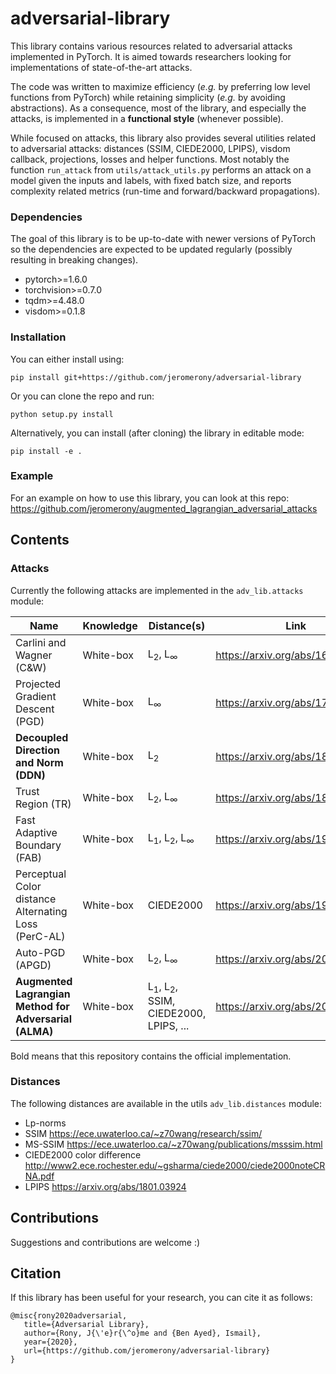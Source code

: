 # adversarial-library

This library contains various resources related to adversarial attacks implemented in PyTorch. It is aimed towards researchers looking for implementations of state-of-the-art attacks.

The code was written to maximize efficiency (_e.g._ by preferring low level functions from PyTorch) while retaining simplicity (_e.g._ by avoiding abstractions). As a consequence, most of the library, and especially the attacks, is implemented in a **functional style** (whenever possible).

While focused on attacks, this library also provides several utilities related to adversarial attacks: distances (SSIM, CIEDE2000, LPIPS), visdom callback, projections, losses and helper functions. Most notably the function `run_attack` from `utils/attack_utils.py` performs an attack on a model given the inputs and labels, with fixed batch size, and reports complexity related metrics (run-time and forward/backward propagations).

### Dependencies

The goal of this library is to be up-to-date with newer versions of PyTorch so the dependencies are expected to be updated regularly (possibly resulting in breaking changes).

- pytorch>=1.6.0
- torchvision>=0.7.0
- tqdm>=4.48.0
- visdom>=0.1.8

### Installation

You can either install using:

```pip install git+https://github.com/jeromerony/adversarial-library```

Or you can clone the repo and run:

```python setup.py install```

Alternatively, you can install (after cloning) the library in editable mode:

```pip install -e .```

### Example
 For an example on how to use this library, you can look at this repo: https://github.com/jeromerony/augmented_lagrangian_adversarial_attacks

## Contents

### Attacks

Currently the following attacks are implemented in the `adv_lib.attacks` module:

| Name                                                   | Knowledge | Distance(s)                                               | Link                             |
|--------------------------------------------------------|-----------|-----------------------------------------------------------|----------------------------------|
| Carlini and Wagner (C&W)                               | White-box | L<sub>2</sub>, L<sub>∞</sub>                              | https://arxiv.org/abs/1608.04644 |
| Projected Gradient Descent (PGD)                       | White-box | L<sub>∞</sub>                                             | https://arxiv.org/abs/1706.06083 |
| **Decoupled Direction and Norm (DDN)**                 | White-box | L<sub>2</sub>                                             | https://arxiv.org/abs/1811.09600 |
| Trust Region (TR)                                      | White-box | L<sub>2</sub>, L<sub>∞</sub>                              | https://arxiv.org/abs/1812.06371 |
| Fast Adaptive Boundary (FAB)                           | White-box | L<sub>1</sub>, L<sub>2</sub>, L<sub>∞</sub>               | https://arxiv.org/abs/1907.02044 |
| Perceptual Color distance Alternating Loss (PerC-AL)   | White-box | CIEDE2000                                                 | https://arxiv.org/abs/1911.02466 |
| Auto-PGD (APGD)                                        | White-box | L<sub>2</sub>, L<sub>∞</sub>                              | https://arxiv.org/abs/2003.01690 |
| **Augmented Lagrangian Method for Adversarial (ALMA)** | White-box | L<sub>1</sub>, L<sub>2</sub>, SSIM, CIEDE2000, LPIPS, ... | https://arxiv.org/abs/2011.11857 |

Bold means that this repository contains the official implementation.


### Distances

The following distances are available in the utils `adv_lib.distances` module:
- Lp-norms
- SSIM https://ece.uwaterloo.ca/~z70wang/research/ssim/
- MS-SSIM https://ece.uwaterloo.ca/~z70wang/publications/msssim.html
- CIEDE2000 color difference http://www2.ece.rochester.edu/~gsharma/ciede2000/ciede2000noteCRNA.pdf
- LPIPS https://arxiv.org/abs/1801.03924

## Contributions

Suggestions and contributions are welcome :) 

## Citation

If this library has been useful for your research, you can cite it as follows:

```
@misc{rony2020adversarial,
   title={Adversarial Library},
   author={Rony, J{\'e}r{\^o}me and {Ben Ayed}, Ismail},
   year={2020},
   url={https://github.com/jeromerony/adversarial-library}
}
```

